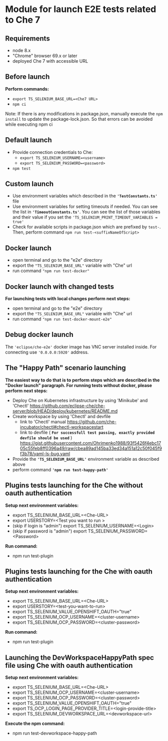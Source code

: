 
# Module for launch E2E tests related to Che 7

## Requirements

- node 8.x
- "Chrome" browser 69.x or later
- deployed Che 7 with accessible URL

## Before launch

**Perform commands:**

- ```export TS_SELENIUM_BASE_URL=<Che7 URL>```
- ```npm ci```

Note: If there is any modifications in package.json, manually execute the `npm install` to update the package-lock.json. So that errors can be avoided while executing npm ci

## Default launch

- Provide connection credentials to Che:
  - ```export TS_SELENIUM_USERNAME=<username>```
  - ```export TS_SELENIUM_PASSWORD=<password>```
- ```npm test```

## Custom launch

- Use environment variables which described in the **```'TestConstants.ts'```** file
- Use environment variables for setting timeouts if needed. You can see the list in **```'TimeoutConstants.ts'```**. You can see the list of those variables and their value if you set the ```'TS_SELENIUM_PRINT_TIMEOUT_VARIABLES = true'```
- Check for available scripts in package.json which are prefixed by `test-`. Then, perform command ```npm run test-<suffixNameOfScript>```

## Docker launch

- open terminal and go to the "e2e" directory
- export the ```"TS_SELENIUM_BASE_URL"``` variable with "Che" url
- run command ```"npm run test-docker"```

## Docker launch with changed tests

**For launching tests with local changes perform next steps:**

- open terminal and go to the "e2e" directory
- export the ```"TS_SELENIUM_BASE_URL"``` variable with "Che" url
- run command ```"npm run test-docker-mount-e2e"```

## Debug docker launch

The ```'eclipse/che-e2e'``` docker image has VNC server installed inside. For connecting use ```'0.0.0.0:5920'``` address.

## The "Happy Path" scenario launching

**The easiest way to do that is to perform steps which are described in the "Docker launch" paragraph.
For running tests without docker, please perform next steps:**

- Deploy Che on Kubernetes infrastructure by using 'Minikube' and 'Chectl' <https://github.com/eclipse-che/che-server/blob/HEAD/deploy/kubernetes/README.md>
- Create workspace by using 'Chectl' and devfile
  - link to 'Chectl' manual <https://github.com/che-incubator/chectl#chectl-workspacestart>
  - link to devfile ( **```For successfull test passing, exactly provided devfile should be used```** )
    <https://gist.githubusercontent.com/Ohrimenko1988/93f5426f4ebc1705c55feb8ff0396a49/raw/cbea89ad145ba33ed34a151a12c50f045f9f3b78/yaml-ls-bug.yaml>
- Provide the **```'TS_SELENIUM_BASE_URL'```** environment variable as described above
- perform command **```'npm run test-happy-path'```**

## Plugins tests launching for the Che without oauth authentication

**Setup next environment variables:**

- export TS_SELENIUM_BASE_URL=\<Che-URL\>
- export USERSTORY=\<Test you want to run \>
- (skip if login is "admin") export TS_SELENIUM_USERNAME=\<Login\>
- (skip if password is "admin") export TS_SELENIUM_PASSWORD=\<Password\>

**Run command:**

- npm run test-plugin

## Plugins tests launching for the Che with oauth authentication

**Setup next environment variables:**

- export TS_SELENIUM_BASE_URL=\<Che-URL\>
- export USERSTORY=\<test-you-want-to-run\>
- export TS_SELENIUM_VALUE_OPENSHIFT_OAUTH="true"
- export TS_SELENIUM_OCP_USERNAME=\<cluster-username\>
- export TS_SELENIUM_OCP_PASSWORD=\<cluster-password\>

**Run command:**

- npm run test-plugin


## Launching the DevWorkspaceHappyPath spec file using Che with oauth authentication

**Setup next environment variables:**

- export TS_SELENIUM_BASE_URL=\<Che-URL\>
- export TS_SELENIUM_OCP_USERNAME=\<cluster-username\>
- export TS_SELENIUM_OCP_PASSWORD=\<cluster-password\>
- export TS_SELENIUM_VALUE_OPENSHIFT_OAUTH="true"
- export TS_OCP_LOGIN_PAGE_PROVIDER_TITLE=\<login-provide-title\>
- export TS_SELENIUM_DEVWORKSPACE_URL=\<devworkspace-url\>

**Execute the npm command:**
- npm run test-devworkspace-happy-path
